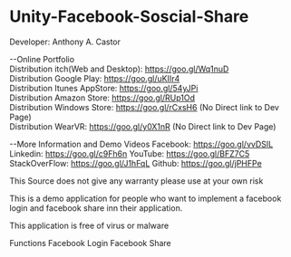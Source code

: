 # Unity-Facebook-Soscial-Share
Developer: Anthony A. Castor

--Online Portfolio </br>
Distribution itch(Web and Desktop): https://goo.gl/Wq1nuD </br>
Distribution Google Play: https://goo.gl/uKIIr4 </br>
Distribution Itunes AppStore: https://goo.gl/54yJPi </br>
Distribution Amazon Store: https://goo.gl/RUp1Od </br>
Distribution Windows Store: https://goo.gl/rCxsH6   (No Direct link to Dev Page) </br>
Distribution WearVR: https://goo.gl/y0X1nR  (No Direct link to Dev Page) </br>

--More Information and Demo Videos
Facebook: https://goo.gl/vvDSIL
Linkedin: https://goo.gl/c9Fh6n
YouTube: https://goo.gl/BFZ7C5
StackOverFlow: https://goo.gl/J1hFqL
Github: https://goo.gl/jPHFPe



This Source does not give any warranty please use at your own risk

This is a demo application for people who want to implement a facebook login and facebook share inn their application.

This application is free of virus or malware


Functions
Facebook Login
Facebook Share